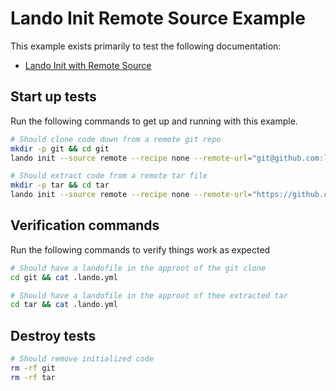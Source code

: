 Lando Init Remote Source Example
================================

This example exists primarily to test the following documentation:

* [Lando Init with Remote Source](https://docs.lando.dev/cli/init.html#remote-git-repo-or-archive)

Start up tests
--------------

Run the following commands to get up and running with this example.

```bash
# Should clone code down from a remote git repo
mkdir -p git && cd git
lando init --source remote --recipe none --remote-url="git@github.com:lando/lando.git" --yes

# Should extract code from a remote tar file
mkdir -p tar && cd tar
lando init --source remote --recipe none --remote-url="https://github.com/lando/lando/archive/refs/tags/v3.20.2.tar.gz" --remote-options="--strip-components=1" --yes
```

Verification commands
---------------------

Run the following commands to verify things work as expected

```bash
# Should have a landofile in the approot of the git clone
cd git && cat .lando.yml

# Should have a landofile in the approot of thee extracted tar
cd tar && cat .lando.yml
```

Destroy tests
-------------

```bash
# Should remove initialized code
rm -rf git
rm -rf tar
```
